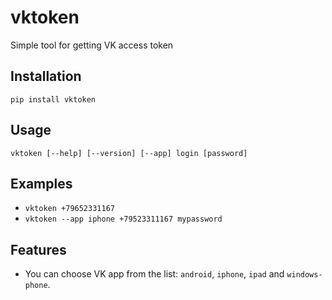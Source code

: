 # vktoken
Simple tool for getting VK access token

## Installation
`pip install vktoken`

## Usage
`vktoken [--help] [--version] [--app] login [password]`

## Examples
* `vktoken +79652331167`  
* `vktoken --app iphone +79523311167 mypassword` 

## Features
* You can choose VK app from the list: `android`, `iphone`, `ipad` and `windows-phone`.
